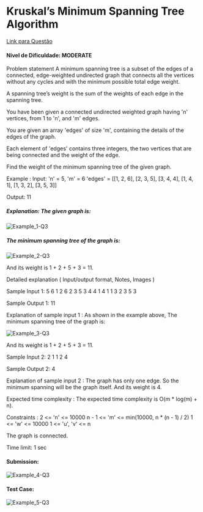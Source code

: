 #  Kruskal’s Minimum Spanning Tree Algorithm

 [Link para Questão](https://www.naukri.com/code360/problems/kruskal-s-minimum-spanning-tree-algorithm_1082553?interviewProblemRedirection=true&search=Kruskal&count=25&page=1&sort_entity=order&sort_order=ASC&leftPanelTabValue=PROBLEM)

 #### Nivel de Dificuldade: MODERATE

 Problem statement
A minimum spanning tree is a subset of the edges of a connected, edge-weighted undirected graph that connects all the vertices without any cycles and with the minimum possible total edge weight.



A spanning tree’s weight is the sum of the weights of each edge in the spanning tree.



You have been given a connected undirected weighted graph having 'n' vertices, from 1 to 'n', and 'm' edges.



You are given an array 'edges' of size 'm', containing the details of the edges of the graph.



Each element of 'edges' contains three integers, the two vertices that are being connected and the weight of the edge.



Find the weight of the minimum spanning tree of the given graph.



Example :
Input: 'n' = 5, 'm' = 6
'edges' = [[1, 2, 6], [2, 3, 5], [3, 4, 4], [1, 4, 1], [1, 3, 2], [3, 5, 3]]

Output: 11

##### Explanation: The given graph is:

![Example_1-Q3](../Questões/Imagens/image_10.png)

##### The minimum spanning tree of the graph is:

![Example_2-Q3](../Questões/Imagens/image_11.png)

And its weight is 1 + 2 + 5 + 3 = 11.

Detailed explanation ( Input/output format, Notes, Images )

Sample Input 1:
5 6
1 2 6
2 3 5
3 4 4
1 4 1
1 3 2
3 5 3


Sample Output 1:
11


Explanation of sample input 1 :
As shown in the example above, The minimum spanning tree of the graph is:

![Example_3-Q3](../Questões/Imagens/image_11.png)


And its weight is 1 + 2 + 5 + 3 = 11.


Sample Input 2:
2 1
1 2 4


Sample Output 2:
4


Explanation of sample input 2 :
The graph has only one edge. So the minimum spanning will be the graph itself. And its weight is 4.


Expected time complexity :
The expected time complexity is O(m * log(m) + n).


Constraints :
2 <= 'n' <= 10000
n - 1 <= 'm' <= min(10000, n * (n - 1) / 2)
1 <= 'w' <= 10000
1 <= 'u', 'v' <= n

The graph is connected.

Time limit: 1 sec

#### Submission:

![Example_4-Q3](../Questões/Imagens/image_12.png)

#### Test Case:

![Example_5-Q3](../Questões/Imagens/image_13.png)